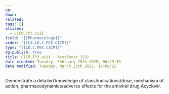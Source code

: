 ```yaml
---
up: 
down: 
related: 
tags: []
aliases:
  - CICM.TP3.viii
field: "[[Pharmacology]]"
order: "[[L3.LO.C.PEX.CICM]]"
type: "[[LO.C.PEX.CICM]]"
dg-publish: true
title: CICM.TP3.xiii - Acyclovir (L3)
date created: Tuesday, February 25th 2025, 06:29:30
date modified: Tuesday, March 25th 2025, 16:09:21
---
```


Demonstrate a detailed knowledge of class/indications/dose, mechanism of action, pharmacodynamics/adverse effects for the antiviral drug Acyclovir.
